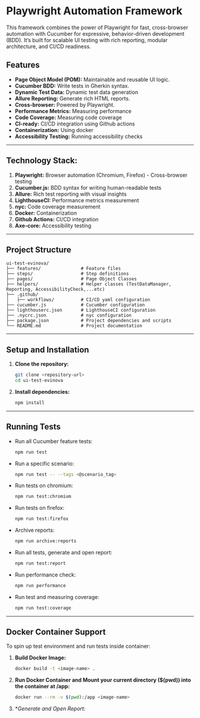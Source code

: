 # Playwright Automation Framework
This framework combines the power of Playwright for fast, cross-browser automation with Cucumber for expressive, behavior-driven development (BDD). It’s built for scalable UI testing with rich reporting, modular architecture, and CI/CD readiness.

## Features

- **Page Object Model (POM):** Maintainable and reusable UI logic.
- **Cucumber BDD:** Write tests in Gherkin syntax.
- **Dynamic Test Data:** Dynamic test data generation
- **Allure Reporting:** Generate rich HTML reports.
- **Cross-browser:** Powered by Playwright.
- **Performance Metrics:** Measuring performance
- **Code Coverage:** Measuring code coverage
- **CI-ready:** CI/CD integration using Github actions
- **Containerization:** Using docker
- **Accessibility Testing:** Running accessibility checks 

---

## Technology Stack:
1. **Playwright:**	Browser automation (Chromium, Firefox) - Cross-browser testing
2. **Cucumber.js:**	BDD syntax for writing human-readable tests
3. **Allure:**	Rich test reporting with visual insights
4. **LighthouseCI:** Performance metrics measurement
5. **nyc:** Code coverage measurement
6. **Docker:** Containerization
7. **Github Actions:** CI/CD integration
8. **Axe-core:** Accessibility testing

---
## Project Structure

```
ui-test-evinova/
├── features/               # Feature files
├── steps/                  # Step definitions
├── pages/                  # Page Object Classes
├── helpers/                # Helper classes (TestDataManager, Reporting, AccessibilityCheck,...etc)
├── .github/                
│   ├── workflows/          # CI/CD yaml configuration
├── cucumber.js             # Cucumber configuration
├── lighthouserc.json       # LighthouseCI configuration
├── .nycrc.json             # nyc configuration
├── package.json            # Project dependencies and scripts
└── README.md               # Project documentation
```

---

## Setup and Installation

1. **Clone the repository:**
    ```bash
    git clone <repository-url>
    cd ui-test-evinova
    ```

2. **Install dependencies:**
    ```bash
    npm install
    ```


---

## Running Tests

- Run all Cucumber feature tests:
    ```bash
    npm run test
    ```
- Run a specific scenario:
    ```bash
    npm run test -- --tags <@scenario_tag> 
    ```
- Run tests on chromium:
    ```bash
    npm run test:chromium
    ```
- Run tests on firefox:
    ```bash
    npm run test:firefox
    ```
- Archive reports:
    ```bash
    npm run archive:reports
    ```
- Run all tests, generate and open report:
    ```bash
    npm run test:report
    ```
- Run performance check:
    ```bash
    npm run performance
    ```
- Run test and measuring coverage:
    ```bash
    npm run test:coverage
    ```
---
## Docker Container Support
To spin up test environment and run tests inside container:
1. **Build Docker Image:**
    ```bash
    docker build -t <image-name> .
    ```
2. **Run Docker Container and Mount your current directory ($(pwd)) into the container at /app:**
   ```bash
   docker run --rm -v $(pwd):/app <image-name>
   ```
3. **Generate and Open Report:*





